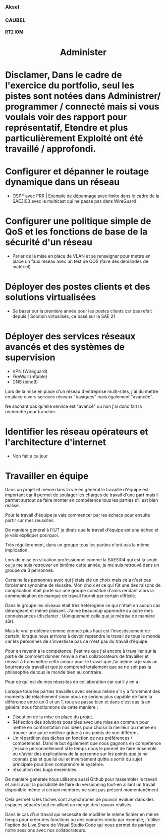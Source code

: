 <link rel="stylesheet" href="style.css">

### Aksel

### CAUBEL

#### RT2 IOM

<h1 class=headerTemplate style="text-align:center;">Administer</h1>

# Disclamer, Dans le cadre de l'exercice du portfolio, seul les pistes sont notées dans Administrer/ programmer / connecté mais si vous voulais voir des rapport pour représentatif, Etendre et plus particulièrement Exploité ont été travaillé / approfondi.

# Configurer et dépanner le routage dynamique dans un réseau

- OSPF avec FRR | Exemple de dépannage avec limite dans le cadre de la SAE3I03 avec le multicast qui ne passe pas dans WireGuard
# Configurer une politique simple de QoS et les fonctions de base de la sécurité d'un réseau

- Parler de la mise en place de VLAN et se renseigner pour mettre en place un faux réseau avec un test de QOS (faire des demandes de matériel)
# Déployer des postes clients et des solutions virtualisées

- Se baser sur la première année pour les postes clients car pas refait depuis | Solution virtualisés, ce basé sur la SAE 21 
# Déployer des services réseaux avancés et des systèmes de supervision
- VPN (Wireguard)
- FireWall (nftable)
- DNS (bind9)

Lors de la mise en place d'un réseau d'entreprise multi-sites, j'ai du mettre en place divers services réseaux "basiques" mais également "avancée".

Ne sachant pas qu'elle service est "avancé" ou non j'ai donc fait la recherche pour trancher.
# Identifier les réseau opérateurs et l'architecture d'internet

- Non fait a ce jour

# Travailler en équipe 

Dans un projet et même dans la vie en général le travaille d'équipe est important car il permet de soulager les charges de travail d'une part mais il permet surtout de faire monter en compétence tous les parties s'il est bien réalisé. 

Pour le travail d'équipe je vais commencer par les échecs pour ensuite partir sur mes réussites.

De manière général à l'IUT je dirais que le travail d'équipe est une échec et je vais expliquer pourquoi. 

Très régulièrement, dans un groupe tous les parties n'ont pas la même implication. 

Lors de mise en situation professionnel comme la SAE3I04 qui est la seule ou je me suis retrouver en binôme cette année, je me suis retrouvé dans un groupe de 3 personnes. 

Certaine les personnes avec qui j'étais été un choix mais cela n'est pas forcément synonime de réussite. Mon choix et ce qui fût une des raisons de complication était porté sur une groupe constitué d'amis rendant alors la communication de manque de travail fournit par certain difficile.

Dans le groupe les niveaux était très hétérogène ce qui n'était en aucun cas dérangeant et même plaisant. J'aime beaucoup apprendre au autre mes connaissances (disclamer : Uùniquement celle que je métrise de manière sûr). 

Mais le vrai problème comme énoncé plus haut est l'investissement de certain, lorsque nous arrivons à devoir reprendre le travail de tous le monde car les personnes de s'investisse pas ce n'est pas du travail d'équipe.

Pour en revenir a la compétence, j'estime que j'ai encore à travailler sur la partie de comment donner l'envie a mes collaborateurs de travailler et réussir à transmettre cette amour pour le travail que j'ai même si je suis un bourreau du travail et que je comprend totalement que se ne soit pas la philosophie de tous le monde bien au contraire.


Pour ce qui est de mes réussites en collaboration car oui il y en a : 

Lorsque tous les parties travailles avec sérieux même s'il y a forcément des moments de relachement sinon nous ne serions plus capable de faire la différence entre un 0 et un 1, tous se passe bien et dans c'est cas là en général nous fonctionnons de cette manière :

- Discution de la mise en place du projet.
- Réflection des solutions possibles avec une mise en commun pour mettre en confrontation nos idées pour choisir la meilleur ou même en trouver une autre meilleur grâce à nos points de vue différent.
- Un répartition des tâches en fonction de nos préférences / compétences. Dans le but également que nous gagnons en compétence j'essaie personnellement si le temps nous le permet de faire ensemble ou d'avoir des explications de la personne sur les points que je ne connais pas et que lui oui et inversément quitte a sortir du sujet principale pour bien comprendre le système.
- résolution des bugs ensembles.

De manière générale nous utilisons aussi Github pour rassembler le travail et ainsi avoir la possibilité de faire du versionning tout-en aillant un travail disponible même si certain membres ne sont pas présent momentanément.

Cela permet si les tâches sont asynchrones de pouvoir évoluer dans des espaces séparés tout en aillant un merge des travaux réalisés.

Dans le cas d'un travail qui nécessite de modifier le même fichier en même temps pour créer des fonctions ou des comptes rendu par exemple, j'utilise l'option de Live Share de Visual Studio Code qui nous permet de partager notre sessions avec nos collaborateurs.